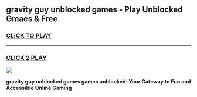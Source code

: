 
## gravity guy unblocked games - Play Unblocked Gmaes & Free
<h3>
<a href="https://premium.freeplayer.one?title=gravity_guy_unblocked_games&ref=19F">CLICK TO PLAY</a></h3>
<hr>

<h3>
<a href="https://premium.freeplayer.one?title=gravity_guy_unblocked_games&ref=19F">CLICK 2 PLAY</a>
  
</h3>

<a href="https://premium.freeplayer.one?title=gravity_guy_unblocked_games&ref=19F/"><img src="https://clearcache.store/games.png"></a>


**gravity guy unblocked games games unblocked: Your Gateway to Fun and Accessible Online Gaming**
